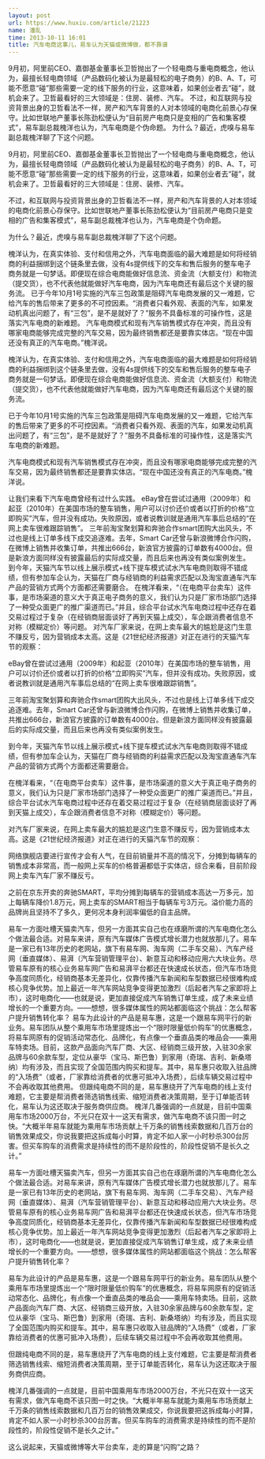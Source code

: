 ```yaml
---
layout: post
url: https://www.huxiu.com/article/21223
name: 潘乱
time: 2013-10-11 16:01
title: 汽车电商这事儿，易车认为天猫或微博做，都不靠谱
---
```

9月初，阿里前CEO、嘉御基金董事长卫哲抛出了一个轻电商与重电商概念，他认为，最擅长轻电商领域（产品数码化被认为是最轻松的电子商务）的B、A、T，可能不愿意“碰”那些需要一定的线下服务的行业，这意味着，如果创业者去“碰”，就机会来了。卫哲最看好的三大领域是：住房、装修、汽车。 不过，和互联网与投资背景出身的卫哲看法不一样，房产和汽车背景的人对本领域的电商化前景心存保守。比如世联地产董事长陈劲松便认为“目前房产电商只是变相的广告和集客模式”，易车副总裁槐洋也认为，汽车电商是个伪命题。 为什么？最近，虎嗅与易车副总裁槐洋聊了下这个问题。

9月初，阿里前CEO、嘉御基金董事长卫哲抛出了一个轻电商与重电商概念，他认为，最擅长轻电商领域（产品数码化被认为是最轻松的电子商务）的B、A、T，可能不愿意“碰”那些需要一定的线下服务的行业，这意味着，如果创业者去“碰”，就机会来了。卫哲最看好的三大领域是：住房、装修、汽车。

不过，和互联网与投资背景出身的卫哲看法不一样，房产和汽车背景的人对本领域的电商化前景心存保守。比如世联地产董事长陈劲松便认为“目前房产电商只是变相的广告和集客模式”，易车副总裁槐洋也认为，汽车电商是个伪命题。

为什么？最近，虎嗅与易车副总裁槐洋聊了下这个问题。

槐洋认为，在真实体验、支付和信用之外，汽车电商面临的最大难题是如何将经销商的利益捆绑到这个链条里去做，没有4s提供线下的交车和售后服务的整车电子商务就是一句梦话。即便现在综合电商能做好信息流、资金流（大额支付）和物流（提交货），也不代表他就能做好汽车电商，因为汽车电商还有最后这个关键的服务流。 已于今年10月1号实施的汽车三包政策是阻碍汽车电商发展的又一难题，它给汽车的售后带来了更多的不可控因素。“消费者只看外观、表面的汽车，如果发动机真出问题了，有“三包”，是不是就好了？”服务不具备标准的可操作性，这是落实汽车电商的新难题。 汽车电商模式和现有汽车销售模式存在冲突，而且没有哪家电商能够完成完整的汽车交易，因为最终销售都还是要靠实体店。“现在中国还没有真正的汽车电商。”槐洋说。

槐洋认为，在真实体验、支付和信用之外，汽车电商面临的最大难题是如何将经销商的利益捆绑到这个链条里去做，没有4s提供线下的交车和售后服务的整车电子商务就是一句梦话。即便现在综合电商能做好信息流、资金流（大额支付）和物流（提交货），也不代表他就能做好汽车电商，因为汽车电商还有最后这个关键的服务流。

已于今年10月1号实施的汽车三包政策是阻碍汽车电商发展的又一难题，它给汽车的售后带来了更多的不可控因素。“消费者只看外观、表面的汽车，如果发动机真出问题了，有“三包”，是不是就好了？”服务不具备标准的可操作性，这是落实汽车电商的新难题。

汽车电商模式和现有汽车销售模式存在冲突，而且没有哪家电商能够完成完整的汽车交易，因为最终销售都还是要靠实体店。“现在中国还没有真正的汽车电商。”槐洋说。

让我们来看下汽车电商曾经有过什么实践。 eBay曾在尝试过通用（2009年）和起亚（2010年）在美国市场的整车销售，用户可以讨价还价或者以打折的价格“立即购买”汽车，但并没有成功。失败原因，或者说教训就是通用汽车事后总结的“在网上卖车很难跟踪销售”。 三年前淘宝聚划算和奔驰合作smart团购大出风头，不过也是线上订单多线下成交追逐难。去年，Smart Car还曾与新浪微博合作闪购，在微博上销售并收集订单，共推出666台，新浪官方披露的订单数有4000台。但是新浪方面同样没有披露最后的实际成交量，而且后来也再没有类似案例发生。 到今年，天猫汽车节以线上展示模式+线下提车模式试水汽车电商则取得不错成绩，但有参加车企认为，天猫在厂商与经销商的利益需求匹配以及淘宝直通车汽车产品的营销方式两个方面都还需要磨合。 在槐洋看来，“（在电商平台卖车）这件事，是市场渠道的意义大于真正电子商务的意义，我们认为只是厂家市场部门选择了一种受众面更广的推广渠道而已。”并且，综合平台试水汽车电商过程中还存在着交易过程过于复杂（在经销商层面谈好了再到天猫上成交），车企跟消费者信息不对称（模糊定价）等问题。 对汽车厂家来说，在网上卖车最大的尴尬是这门生意不赚反亏，因为营销成本太高。这是《21世纪经济报道》对正在进行的天猫汽车节的观察：

eBay曾在尝试过通用（2009年）和起亚（2010年）在美国市场的整车销售，用户可以讨价还价或者以打折的价格“立即购买”汽车，但并没有成功。失败原因，或者说教训就是通用汽车事后总结的“在网上卖车很难跟踪销售”。

三年前淘宝聚划算和奔驰合作smart团购大出风头，不过也是线上订单多线下成交追逐难。去年，Smart Car还曾与新浪微博合作闪购，在微博上销售并收集订单，共推出666台，新浪官方披露的订单数有4000台。但是新浪方面同样没有披露最后的实际成交量，而且后来也再没有类似案例发生。

到今年，天猫汽车节以线上展示模式+线下提车模式试水汽车电商则取得不错成绩，但有参加车企认为，天猫在厂商与经销商的利益需求匹配以及淘宝直通车汽车产品的营销方式两个方面都还需要磨合。

在槐洋看来，“（在电商平台卖车）这件事，是市场渠道的意义大于真正电子商务的意义，我们认为只是厂家市场部门选择了一种受众面更广的推广渠道而已。”并且，综合平台试水汽车电商过程中还存在着交易过程过于复杂（在经销商层面谈好了再到天猫上成交），车企跟消费者信息不对称（模糊定价）等问题。

对汽车厂家来说，在网上卖车最大的尴尬是这门生意不赚反亏，因为营销成本太高。这是《21世纪经济报道》对正在进行的天猫汽车节的观察：

网络旗舰店要进行宣传才会有人气，在目前销量并不高的情况下，分摊到每辆车的销售成本非常高，而一般网上买车的价格普遍都低于实体店，综合来看，目前阶段网上卖车汽车厂家不赚反亏。

之前在京东开卖的奔驰SMART，平均分摊到每辆车的营销成本高达一万多元，加上每辆车降价1.8万元，网上卖车的SMART相当于每辆车亏3万元。溢价能力高的品牌尚且坚持不了多久，更何况本身利润率偏低的自主品牌。

易车一方面吐槽天猫卖汽车，但另一方面其实自己也在琢磨所谓的汽车电商化怎么个做法最合适。对易车来讲，原有汽车媒体广告模式增长潜力也就放那儿了。易车是一家已有13年历史的老网站，旗下有易车网、淘车网（二手车交易）、汽车产经网（垂直媒体）、易湃（汽车营销管理平台）、新意互动和移动应用六大块业务。尽管易车原有的核心业务易车网广告和易湃平台都还在快速成长状态，但汽车市场竞争高度同质化，经销商基本无差异化，仅靠传播汽车新闻和车型数据已经很难构成核心竞争优势。加上最近一年汽车网站竞争变得更加激烈（后起者汽车之家即将上市），这时电商化——也就是说，更加直接促成汽车销售订单生成，成了未来业绩增长的一个重要方向。——想想，很多媒体属性的网站都面临这个挑战：怎么帮客户提升销售转化率？ 易车为此设计的产品是易车惠，这是一个跟易车网平行的新业务。易车团队从整个乘用车市场里提炼出一个“限时限量低价购车”的优惠概念，将易车网原有的促销活动常态化、品牌化，有点像一个垂直品类的唯品会——乘用车特卖场。目前，这款产品面向汽车厂商、大区、经销商三级开放，入驻30余家品牌与60余款车型，定位从豪华（宝马、斯巴鲁）到家用（奇瑞、吉利、新桑塔纳）均有涉及，而且实现了全国范围内购买和提车。其中，易车惠只收取入驻品牌的“入场费”（或者，厂家靠给消费者的优惠可抵冲入场费），后续车辆交易过程中不会再收取其他费用。 但跟纯电商不同的是，易车惠绕开了汽车电商的线上支付难题，它主要是帮消费者筛选销售线索、缩短消费者决策周期，至于订单能否转化，易车认为这还取决于服务商供应商。 槐洋几番强调的一点就是，目前中国乘用车市场2000万台，不光只在双十一这天有需求，做汽车电商不该只图一时之快。“大概半年易车就能为乘用车市场贡献上千万条的销售线索数据和几百万台的销售效果成交，你说我要把这拆成每小时算，肯定不如人家一小时秒杀300台厉害。但买车购车的消费需求是持续性的而不是阶段性的，阶段性促销不是长久之计。”

易车一方面吐槽天猫卖汽车，但另一方面其实自己也在琢磨所谓的汽车电商化怎么个做法最合适。对易车来讲，原有汽车媒体广告模式增长潜力也就放那儿了。易车是一家已有13年历史的老网站，旗下有易车网、淘车网（二手车交易）、汽车产经网（垂直媒体）、易湃（汽车营销管理平台）、新意互动和移动应用六大块业务。尽管易车原有的核心业务易车网广告和易湃平台都还在快速成长状态，但汽车市场竞争高度同质化，经销商基本无差异化，仅靠传播汽车新闻和车型数据已经很难构成核心竞争优势。加上最近一年汽车网站竞争变得更加激烈（后起者汽车之家即将上市），这时电商化——也就是说，更加直接促成汽车销售订单生成，成了未来业绩增长的一个重要方向。——想想，很多媒体属性的网站都面临这个挑战：怎么帮客户提升销售转化率？

易车为此设计的产品是易车惠，这是一个跟易车网平行的新业务。易车团队从整个乘用车市场里提炼出一个“限时限量低价购车”的优惠概念，将易车网原有的促销活动常态化、品牌化，有点像一个垂直品类的唯品会——乘用车特卖场。目前，这款产品面向汽车厂商、大区、经销商三级开放，入驻30余家品牌与60余款车型，定位从豪华（宝马、斯巴鲁）到家用（奇瑞、吉利、新桑塔纳）均有涉及，而且实现了全国范围内购买和提车。其中，易车惠只收取入驻品牌的“入场费”（或者，厂家靠给消费者的优惠可抵冲入场费），后续车辆交易过程中不会再收取其他费用。

但跟纯电商不同的是，易车惠绕开了汽车电商的线上支付难题，它主要是帮消费者筛选销售线索、缩短消费者决策周期，至于订单能否转化，易车认为这还取决于服务商供应商。

槐洋几番强调的一点就是，目前中国乘用车市场2000万台，不光只在双十一这天有需求，做汽车电商不该只图一时之快。“大概半年易车就能为乘用车市场贡献上千万条的销售线索数据和几百万台的销售效果成交，你说我要把这拆成每小时算，肯定不如人家一小时秒杀300台厉害。但买车购车的消费需求是持续性的而不是阶段性的，阶段性促销不是长久之计。”

这么说起来，天猫或微博等大平台卖车，走的算是“闪购”之路？

